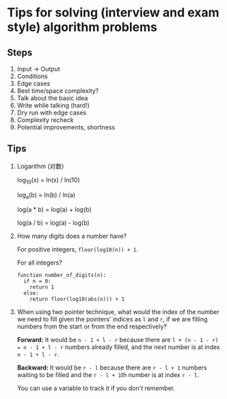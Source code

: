 # Tips for solving (interview and exam style) algorithm problems

## Steps

1. Input -> Output
1. Conditions
1. Edge cases
1. Best time/space complexity?
1. Talk about the basic idea
1. Write while talking (hard!)
1. Dry run with edge cases
1. Complexity recheck
1. Potential improvements, shortness

## Tips

1. Logarithm (对数)

   log<sub>10</sub>(x) = ln(x) / ln(10)

   log<sub>a</sub>(b) = ln(b) / ln(a)

   log(a * b) = log(a) + log(b)

   log(a / b) = log(a) - log(b)

1. How many digits does a number have?

   For positive integers, `floor(log10(n)) + 1`.

   For all integers?

   ```
   function number_of_digits(n):
     if n = 0:
       return 1
     else:
       return floor(log10(abs(n))) + 1
   ```

1. When using two pointer technique, what would the index of the number we need to fill given the pointers' indices as `l` and `r`, if we are filling numbers from the start or from the end respectively?

   **Forward:** It would be `n - 1 + l - r` because there are `l + (n - 1 - r) = n - 1 + l - r` numbers already filled, and the next number is at index `n - 1 + l - r`.

   **Backward:** It would be `r - l` because there are `r - l + 1` numbers waiting to be filled and the `r - l + 1`th number is at index `r - l`.

   You can use a variable to track it if you don't remember.
